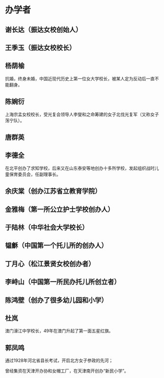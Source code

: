 # 办学者

## 谢长达（振达女校创始人）

## 王季玉（振达女校校长）

## 杨荫榆

抗婚，终身未婚，中国近现代历史上第一位女大学校长，被某人定为反动后一直不能翻身。

## 陈婉衍

上海宗孟女校校长，受光复会领导人李燮和之命筹建的女子北伐光复军（又称女子荡宁队）。

## 唐群英

## 李德全

在北平创办了求知学校，后来又在山东泰安等地创办十多所学校，发起组织战时儿童保育委员会，任副理事长。

## 余庆棠（创办江苏省立教育学院）

## 金雅梅（第一所公立护士学校创办人）

## 于陆林（中华社会大学校长）

## 韫龢（中国第一个托儿所的创办人）

## 丁月心（松江景贤女校创办者）

## 李峙山（中国第一所民办托儿所创立者）

## 陈鸿壁（创办了很多幼儿园和小学）

## 杜岚

澳门濠江中学校长，49年在澳门升起了第一面五星红旗。

## 郭凤鸣

通过1928年河北省县长考试，开启北方女子参政的先河；

曾经集资在天津开办协和女帽工厂，在天津南开创办“新民小学”。
